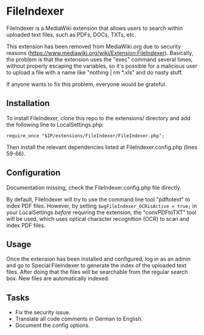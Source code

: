 # FileIndexer

FileIndexer is a MediaWiki extension that allows users to search within uploaded text files, such as PDFs, DOCs, TXTs, etc.

This extension has been removed from MediaWiki.org due to security reasons (https://www.mediawiki.org/wiki/Extension:FileIndexer). Basically, the problem is that the extension uses the "exec" command several times, without properly escaping the variables, so it's possible for a malicious user to upload a file with a name like "nothing | rm *.xls" and do nasty stuff.

If anyone wants to fix this problem, everyone would be grateful.

## Installation

To install FileIndexer, clone this repo to the extensions/ directory and add the following line to LocalSettings.php:

	require_once "$IP/extensions/FileIndexer/FileIndexer.php";

Then install the relevant dependencies listed at FileIndexer.config.php (lines 59-66).

## Configuration

Documentation missing, check the FileIndexer.config.php file directly.

By default, FileIndexer will try to use the command line tool "pdftotext" to index PDF files. However, by setting `$wgFileIndexer_OCRisActive = true;` in your LocalSettings *before* requiring the extension, the "convPDFtoTXT" tool will be used, which uses optical character recognition (OCR) to scan and index PDF files.

## Usage

Once the extension has been installed and configured, log in as an admin and go to Special:FileIndexer to generate the index of the uploaded text files. After doing that the files will be searchable from the regular search box. New files are automatically indexed.

## Tasks

* Fix the security issue.
* Translate all code comments in German to English.
* Document the config options.